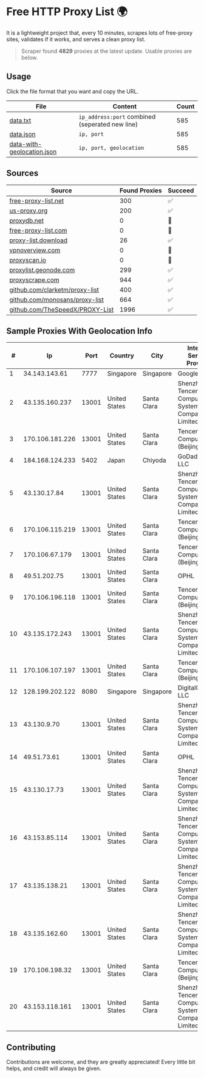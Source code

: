 
# Free HTTP Proxy List 🌍

It is a lightweight project that, every 10 minutes, scrapes lots of free-proxy sites, validates if it works, and serves a clean proxy list.


> Scraper found **4829** proxies at the latest update. Usable proxies are below.

## Usage

Click the file format that you want and copy the URL.


|File|Content|Count|
|----|-------|-----|
|[data.txt](https://raw.githubusercontent.com/themiralay/Proxy-List-World/master/data.txt)|`ip_address:port` combined (seperated new line)|585|
|[data.json](https://raw.githubusercontent.com/themiralay/Proxy-List-World/master/data.json)|`ip, port`|585|
|[data-with-geolocation.json](https://raw.githubusercontent.com/themiralay/Proxy-List-World/master/data-with-geolocation.json)|`ip, port, geolocation`|585|

## Sources

|Source|Found Proxies|Succeed|
|------|-------------|-------|
|[free-proxy-list.net](https://free-proxy-list.net)|300|✅|
|[us-proxy.org](https://www.us-proxy.org)|200|✅|
|[proxydb.net](http://proxydb.net)|0|🚫|
|[free-proxy-list.com](https://free-proxy-list.com/?page=&port=&type%5B%5D=http&type%5B%5D=https&up_time=0&search=Search)|0|🚫|
|[proxy-list.download](https://www.proxy-list.download/HTTP)|26|✅|
|[vpnoverview.com](https://vpnoverview.com/privacy/anonymous-browsing/free-proxy-servers)|0|🚫|
|[proxyscan.io](https://www.proxyscan.io)|0|🚫|
|[proxylist.geonode.com](https://proxylist.geonode.com/api/proxy-list?limit=300&page=1&sort_by=lastChecked&sort_type=desc&protocols=http,https)|299|✅|
|[proxyscrape.com](https://api.proxyscrape.com/v2/?request=displayproxies&protocol=http&timeout=10000&country=all&ssl=all&anonymity=all)|944|✅|
|[github.com/clarketm/proxy-list](https://raw.githubusercontent.com/clarketm/proxy-list/master/proxy-list-raw.txt)|400|✅|
|[github.com/monosans/proxy-list](https://raw.githubusercontent.com/monosans/proxy-list/main/proxies/http.txt)|664|✅|
|[github.com/TheSpeedX/PROXY-List](https://raw.githubusercontent.com/TheSpeedX/PROXY-List/master/http.txt)|1996|✅|


## Sample Proxies With Geolocation Info

|#|Ip|Port|Country|City|Internet Service Provider|
|-|--|----|-------|----|-------------------------|
|1|34.143.143.61|7777|Singapore|Singapore|Google LLC|
|2|43.135.160.237|13001|United States|Santa Clara|Shenzhen Tencent Computer Systems Company Limited|
|3|170.106.181.226|13001|United States|Santa Clara|Tencent Cloud Computing (Beijing) Co|
|4|184.168.124.233|5402|Japan|Chiyoda|GoDaddy.com, LLC|
|5|43.130.17.84|13001|United States|Santa Clara|Shenzhen Tencent Computer Systems Company Limited|
|6|170.106.115.219|13001|United States|Santa Clara|Tencent Cloud Computing (Beijing) Co|
|7|170.106.67.179|13001|United States|Santa Clara|Tencent Cloud Computing (Beijing) Co|
|8|49.51.202.75|13001|United States|Santa Clara|OPHL|
|9|170.106.196.118|13001|United States|Santa Clara|Tencent Cloud Computing (Beijing) Co|
|10|43.135.172.243|13001|United States|Santa Clara|Shenzhen Tencent Computer Systems Company Limited|
|11|170.106.107.197|13001|United States|Santa Clara|Tencent Cloud Computing (Beijing) Co|
|12|128.199.202.122|8080|Singapore|Singapore|DigitalOcean, LLC|
|13|43.130.9.70|13001|United States|Santa Clara|Shenzhen Tencent Computer Systems Company Limited|
|14|49.51.73.61|13001|United States|Santa Clara|OPHL|
|15|43.130.17.73|13001|United States|Santa Clara|Shenzhen Tencent Computer Systems Company Limited|
|16|43.153.85.114|13001|United States|Santa Clara|Shenzhen Tencent Computer Systems Company Limited|
|17|43.135.138.21|13001|United States|Santa Clara|Shenzhen Tencent Computer Systems Company Limited|
|18|43.135.162.60|13001|United States|Santa Clara|Shenzhen Tencent Computer Systems Company Limited|
|19|170.106.198.32|13001|United States|Santa Clara|Tencent Cloud Computing (Beijing) Co|
|20|43.153.118.161|13001|United States|Santa Clara|Shenzhen Tencent Computer Systems Company Limited|



## Contributing

Contributions are welcome, and they are greatly appreciated! Every
little bit helps, and credit will always be given.

